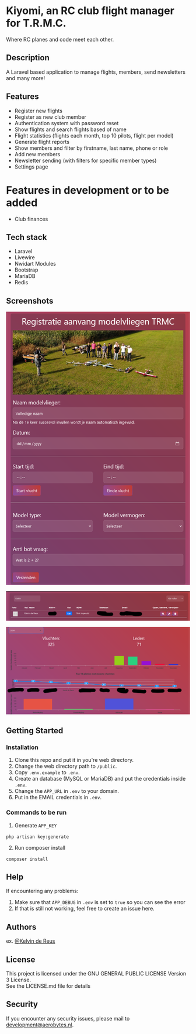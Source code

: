 # Kiyomi, an RC club flight manager for T.R.M.C.

Where RC planes and code meet each other.

## Description

A Laravel based application to manage flights, members, send newsletters and many more!

## Features
* Register new flights
* Register as new club member
* Authentication system with password reset
* Show flights and search flights based of name
* Flight statistics (flights each month, top 10 pilots, flight per model)
* Generate flight reports
* Show members and filter by firstname, last name, phone or role
* Add new members
* Newsletter sending (with filters for specific member types)
* Settings page

# Features in development or to be added
* Club finances

## Tech stack
* Laravel
* Livewire
* Nwidart Modules
* Bootstrap
* MariaDB
* Redis

## Screenshots
![img.png](img.png)

![img_1.png](img_1.png)

![img_2.png](img_2.png)

## Getting Started

### Installation
1) Clone this repo and put it in you're web directory.
2) Change the web directory path to `/public`.
3) Copy `.env.example` to `.env`.
4) Create an database (MySQL or MariaDB) and put the credentials inside `.env`.
5) Change the `APP_URL` in `.env` to your domain.
6) Put in the EMAIL credentials in `.env`.

### Commands to be run
1) Generate `APP_KEY`

```
php artisan key:generate
```
2) Run composer install

```
composer install
```

## Help

If encountering any problems:

1) Make sure that `APP_DEBUG` in `.env` is set to `true` so you can see the error
2) If that is still not working, feel free to create an issue here.

## Authors

ex. [@Kelvin de Reus](https://aerobytes.nl)

## License

This project is licensed under the GNU GENERAL PUBLIC LICENSE Version 3 License. <br> See the LICENSE.md file for details

## Security
If you encounter any security issues, please mail to development@aerobytes.nl.